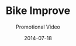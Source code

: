 ---
title: Bike Improve
subtitle: Promotional Video
category: video-production

thumb: placeholder-thumbnail.jpg
image: placeholder-image.jpg

description: NEED description

layout: default
date: 2014-07-18
---